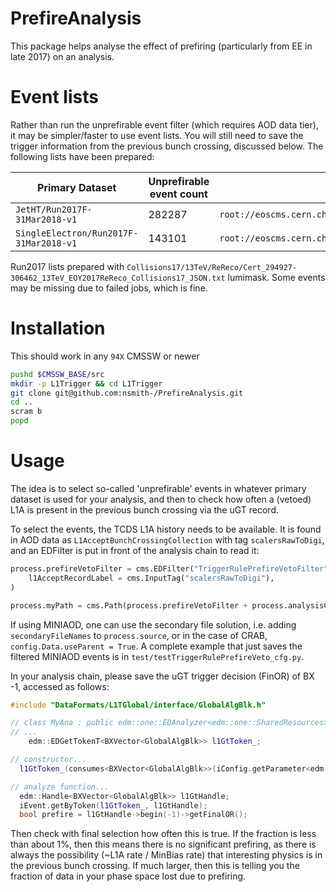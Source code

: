 PrefireAnalysis
===============
This package helps analyse the effect of prefiring (particularly from EE in late 2017) on an analysis.

# Event lists
Rather than run the unprefirable event filter (which requires AOD data tier), it may be simpler/faster to use event lists.
You will still need to save the trigger information from the previous bunch crossing, discussed below.
The following lists have been prepared:

| Primary Dataset | Unprefirable event count | ROOT file |
| ---------------------------- | ------------------------ | --------- |
| `JetHT/Run2017F-31Mar2018-v1` | 282287 | `root://eoscms.cern.ch//eos/cms/store/user/ncsmith/unprefirableEventLists/JetHT_Run2017F_unprefirableEvents.root`
| `SingleElectron/Run2017F-31Mar2018-v1` | 143101 | `root://eoscms.cern.ch//eos/cms/store/user/ncsmith/unprefirableEventLists/SingleElectron_Run2017F_unprefirableEvents.root`

Run2017 lists prepared with `Collisions17/13TeV/ReReco/Cert_294927-306462_13TeV_EOY2017ReReco_Collisions17_JSON.txt` lumimask.
Some events may be missing due to failed jobs, which is fine.


# Installation
This should work in any `94X` CMSSW or newer
```bash
pushd $CMSSW_BASE/src
mkdir -p L1Trigger && cd L1Trigger
git clone git@github.com:nsmith-/PrefireAnalysis.git
cd ..
scram b
popd
```

# Usage
The idea is to select so-called 'unprefirable' events in whatever primary dataset is used for your analysis,
and then to check how often a (vetoed) L1A is present in the previous bunch crossing via the uGT record.

To select the events, the TCDS L1A history needs to be available.  It is found in AOD data as `L1AcceptBunchCrossingCollection`
with tag `scalersRawToDigi`, and an EDFilter is put in front of the analysis chain to read it: 
```python
process.prefireVetoFilter = cms.EDFilter("TriggerRulePrefireVetoFilter",
    l1AcceptRecordLabel = cms.InputTag("scalersRawToDigi"),
)

process.myPath = cms.Path(process.prefireVetoFilter + process.analysisChain)
```
If using MINIAOD, one can use the secondary file solution,
i.e. adding `secondaryFileNames` to `process.source`, or in the case of CRAB, `config.Data.useParent = True`.
A complete example that just saves the filtered MINIAOD events is in `test/testTriggerRulePrefireVeto_cfg.py`.

In your analysis chain, please save the uGT trigger decision (FinOR) of BX -1, accessed as follows:
```c++
#include "DataFormats/L1TGlobal/interface/GlobalAlgBlk.h"

// class MyAna : public edm::one::EDAnalyzer<edm::one::SharedResources> {
// ...
    edm::EDGetTokenT<BXVector<GlobalAlgBlk>> l1GtToken_;

// constructor...
  l1GtToken_(consumes<BXVector<GlobalAlgBlk>>(iConfig.getParameter<edm::InputTag>("l1GtSrc")))

// analyze function...
  edm::Handle<BXVector<GlobalAlgBlk>> l1GtHandle;
  iEvent.getByToken(l1GtToken_, l1GtHandle);
  bool prefire = l1GtHandle->begin(-1)->getFinalOR();
```
Then check with final selection how often this is true.  If the fraction is less than about 1%, then this means
there is no significant prefiring, as there is always the possibility (~L1A rate / MinBias rate) that interesting physics is
in the previous bunch crossing.  If much larger, then this is telling you the fraction of data in your phase
space lost due to prefiring.

